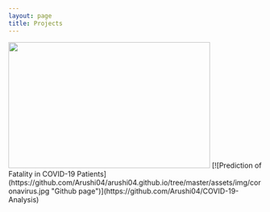 ```yaml
---
layout: page
title: Projects
---
```

<img src="https://github.com/Arushi04/arushi04.github.io/tree/master/assets/img/coronavirus.jpg" width="400" height="250">
[![Prediction of Fatality in COVID-19 Patients](https://github.com/Arushi04/arushi04.github.io/tree/master/assets/img/coronavirus.jpg "Github page")](https://github.com/Arushi04/COVID-19-Analysis)


